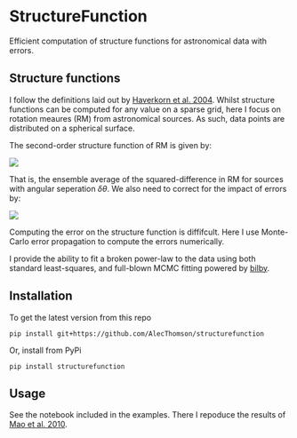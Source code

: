 # StructureFunction

Efficient computation of structure functions for astronomical data with errors.

## Structure functions

I follow the definitions laid out by [Haverkorn et al. 2004](https://ui.adsabs.harvard.edu/abs/2004ApJ...609..776H). Whilst structure functions can be computed for any value on a sparse grid, here I focus on rotation meaures (RM) from astronomical sources. As such, data points are distributed on a spherical surface.

The second-order structure function of RM is given by:

<img src="https://render.githubusercontent.com/render/math?math=SF_{\text{RM},\text{obs}}(\delta\theta) = \langle[\text{RM}{(\theta)} - \text{RM}(\theta + \delta\theta)]^2\rangle">

That is, the ensemble average of the squared-difference in RM for sources with angular seperation $\delta\theta$. We also need to correct for the impact of errors by:

<img src="https://render.githubusercontent.com/render/math?math=SF_{\text{RM}}(\delta\theta) = SF_{\text{RM},\text{obs}}(\delta\theta) - SF_{\sigma_\text{RM}}(\delta\theta)">

Computing the error on the structure function is diffifcult. Here I use Monte-Carlo error propagation to compute the errors numerically.

I provide the ability to fit a broken power-law to the data using both standard least-squares, and full-blown MCMC fitting powered by [bilby](https://lscsoft.docs.ligo.org/bilby/).

## Installation

To get the latest version from this repo
```
pip install git+https://github.com/AlecThomson/structurefunction
```
Or, install from PyPi
```
pip install structurefunction
```

## Usage

See the notebook included in the examples. There I repoduce the results of [Mao et al. 2010](https://ui.adsabs.harvard.edu/abs/2010ApJ...714.1170M).